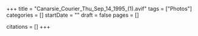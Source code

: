 +++
title = "Canarsie_Courier_Thu_Sep_14_1995_(1).avif"
tags = ["Photos"]
categories = []
startDate = ""
draft = false
pages = []

citations = []
+++
